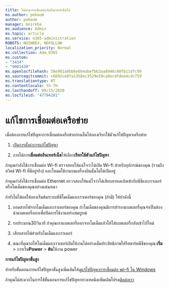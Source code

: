 ```yaml
---
title: ไม่สามารถเชื่อมต่อกับอินเทอร์เน็ตได้
ms.author: pebaum
author: pebaum
manager: mnirkhe
ms.audience: Admin
ms.topic: article
ms.service: o365-administration
ROBOTS: NOINDEX, NOFOLLOW
localization_priority: Normal
ms.collection: Adm_O365
ms.custom:
- "3434"
- "9001438"
ms.openlocfilehash: 50e901a0bb6e6b4abefbb3aa8946c40fb11dfc99
ms.sourcegitcommit: c6692ce0fa1358ec3529e59ca0ecdfdea4cdc759
ms.translationtype: MT
ms.contentlocale: th-TH
ms.lasthandoff: 09/15/2020
ms.locfileid: "47794281"
---
```

# <a name="fix-network-connection"></a>แก้ไขการเชื่อมต่อเครือข่าย

เมื่อต้องการแก้ไขปัญหาการเชื่อมต่อเครือข่ายก่อนอื่นให้ลองเรียกใช้ตัวแก้ไขปัญหาเครือข่าย 

1. [เปิดการตั้งค่าการแก้ไขปัญหา](ms-settings:troubleshoot)

2. ภายใต้การ**เชื่อมต่ออินเทอร์เน็ต**ให้เลือก**เรียกใช้ตัวแก้ไขปัญหา**

ถ้าคุณกำลังใช้การเชื่อมต่อ Wi-fi ตรวจสอบให้แน่ใจว่าได้เปิด Wi-fi สำหรับอุปกรณ์ของคุณ (รวมถึงสวิตช์ Wi-fi ที่มีอยู่จริง) และโหมดใช้งานบนเครื่องบินนั้นไม่ได้เปิดอยู่

ถ้าคุณกำลังใช้การเชื่อมต่อ Ethernet ตรวจสอบให้แน่ใจว่าได้เสียบสายเคเบิลเข้ากับพีซีและเราเตอร์หรือโมเด็มของคุณอย่างแน่นหนา

ถ้ายังไม่ได้ผลให้ลองเริ่มต้นระบบพีซีโมเด็มและเราเตอร์ของคุณ (ถ้ามี) ให้ทำดังนี้

1. ถอดสายไฟจากโมเด็มและเราเตอร์ของคุณ ถ้าโมเด็มของคุณมีการสำรองแบตเตอรี่คุณจำเป็นต้องนำแบตเตอรี่ออกเพื่อปิดการใช้งานอย่างสมบูรณ์

2. รอประมาณ30วินาที ถ้าคุณเอาแบตเตอรี่ออกจากโมเด็มแล้วให้ใส่แบตเตอรี่กลับเข้าไปใหม่

3. เสียบสายไฟสำหรับโมเด็มและเราเตอร์

4. ขณะที่คุณรอให้โมเด็มและเราเตอร์เปิดใช้งานได้อย่างเต็มประสิทธิภาพให้รีสตาร์ตพีซีของคุณ:**เริ่ม**  >  การเริ่ม**Power**  >  **ต้น**ใช้งาน power

**การแก้ไขปัญหาขั้นสูง**

สำหรับขั้นตอนการแก้ไขปัญหาขั้นสูงเพิ่มเติมให้ดู[แก้ไขปัญหาการเชื่อมต่อ wi-fi ใน Windows](https://support.microsoft.com/help/10741?ocid=SMC10741%2F) 

ถ้าคุณไม่สะดวกในการใช้ขั้นตอนการแก้ไขปัญหาทางเทคนิคเพิ่มเติมโปรด[ติดต่อเรา](https://support.microsoft.com/contactus)
